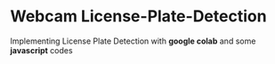# Webcam License-Plate-Detection
<p>Implementing License Plate Detection with <b>google colab</b> and some <b>javascript</b> codes</p>

